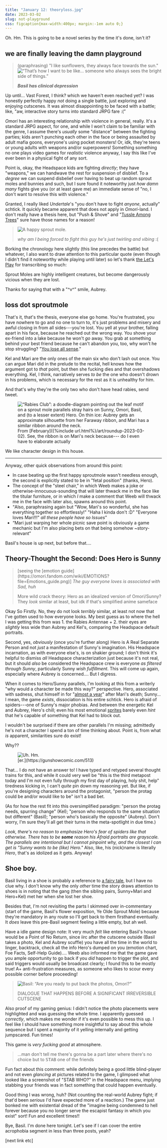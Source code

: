 ```yaml
---
title: "January 12: theoryloss.jpg"
date: 2023-03-02
slug: not-playground
css: figcaption{max-width:400px; margin:-1em auto 0;}
---
```

Oh. Hm. This is going to be a novel series by the time it's done, isn't it?

## we are finally leaving the damn playground
<blockquote class="dc" markdown="1">
(paraphrasing) "I like sunflowers, they always face towards the sun."

<img src="https://cdn.discordapp.com/attachments/483318565022203904/1063263934389436556/image.png" alt="“That’s how I want to be like… someone who always sees the bright side of things.”">

***Basil has clinical depression***
</blockquote>

Up until... Vast Forest, I think? which we haven't even reached yet? I was honestly perfectly happy *not* doing a single battle, just exploring and enjoying cutscenes. It was almost disappointing *to* be faced with a battle; like, "aw, interactive story turns into standard JRPG fare :(”

<i class="omo">Omori</i> has an interesting relationship with violence in general, really. It's a standard JRPG aspect, for one, and while I won't claim to be familiar with the genre, I assume there's *usually* some "distance" between the fighting parties; kids aren't punching each other in the face or being assaulted by adult mafia goons, everyone's using pocket monsters! Or, idk, they're teens or young adults with weapons and/or superpowers! Something something no one plays video games for *realistic* violence anyway, I say this like I've ever been in a physical fight of any sort.

Point is, okay, the Headspace kids are fighting *directly*; they have "weapons," we can handwave the rest for suspension of disblief. To a *degree* we can suspend disbelief over having to beat up random sprout moles and bunnies and such, but I sure found it noteworthy just *how damn many* fights give you (or at least gave me) an immediate sense of "no, I don't want to resolve this with violence."

Granted, I really liked <i>Undertale</i>'s "you don't have to fight *anyone*, actually" schtick. It quickly became apparent that does not apply in <i class="omo">Omori</i>-land. I don't really have a thesis here, but "Push & Shove" and "[Tussle Among Trees](https://omori.bandcamp.com/track/tussle-among-trees)" sure have those names for a reason!

<blockquote class="dc" markdown="1">
<img src="https://cdn.discordapp.com/attachments/483318565022203904/1063266441438187580/image.png" alt="A happy sprout mole." title="A happy sprout mole.">

<em>why am I being forced to fight this guy he's just twirling and vibing</em> :(
</blockquote>

Borking the chronology here slightly (this line precedes the battle) but whatever, I also want to draw attention to this particular quote (even though I didn't find it noteworthy while playing until later) so let's thank [the Let's Play](https://lparchive.org/Omori/Update%2003/) for transcribing so much:

<div class="box"><p>Sprout Moles are highly intelligent creatures, but become dangerously vicious when they are lost.</p></div>

Thanks for saying that with a "^v^" smile, Aubrey.

## loss dot sproutmole
That's it, that's the thesis, everyone else go home. You're frustrated, you have nowhere to go and no one to turn to, it's just problems and misery and awful closing in from all sides---you're lost. You yell at your brother, falling apart in his face, because he reached out the wrong way. You shove your ex-friend into a lake because he won't *go* away. You grab at something behind your best friend because he can't abandon you, too, why won't he stop struggling? "[You lose all sense](https://lparchive.org/Omori/Update%2075/)."

Kel and Mari are the only ones of the main six who don't lash out once. You can argue Mari did in the prelude to the recital, hell knows how the argument got to *that* point, but then she fucking dies and that overshadows everything. Kel, I think, narratively serves *to be* the one who doesn't drown in his problems, which is necessary for the rest as it is unhealthy for him.

And that's why they're the only two who don't have head rabies, send tweet.

<figure class="doodl"><img src="{%include url.html%}/assets/img/misc/rabies.png" alt="“Rabies Club”: a doodle-diagram pointing out the leaf motif on a sprout mole parallels stray hairs on Sunny, Omori, Basil, and (to a lesser extent) Hero. On thin ice: Aubrey gets an approximate silhouette from her Faraway ribbon, and Mari has a similar ribbon around the neck.">
<figcaption markdown="1">
From [February]({%include url.html%}/art/roundup-2023-03-02). See, the ribbon is on Mari's neck because--- do I even have to elaborate actually
</figcaption></figure>

We like character design in this house.

----

Anyway, other quick observations from around this point:

- In case beating up the first happy sproutmole wasn't needless enough, the second is explicitly stated to be in "fetal position" (thanks, Hero).
- The concept of the "steel chair," in which Weeb makes a joke or otherwise-innocuous-sounding that will later thwack me in the face like the titular furniture, or in which *I* make a comment that Weeb will thwack me in the face with later also, spawns around this point.
- <q class="dc">Also, paraphrasing again but "Wow, Mari's so wonderful, she has everything together so effortlessly!" "Haha I kinda don't :D" "Everyone loves Mari!!!" *all these people have so Issues*</q>
- <q class="dc">Mari just warping her whole picnic save point is obviously a game mechanic but I'm also placing bets on that being somehow ~story-relevant</q>

Basil's house is up next, but before that....

## Theory-Thought the Second: Does Hero is Sunny

<blockquote class="dc" markdown="1">
[seeing the [emotion guide](https://omori.fandom.com/wiki/EMOTIONS?file=Emotions_guide.png)]  
<i>The guy everyone loves is associated with Sad, huh</i>

More wild crack theory: Hero as an idealized version of Omori/Sunny? They *look* similar at least, but idk if that's simplified anime sameface
</blockquote>

Okay So Firstly. No, they do not look *terribly* similar, at least not now that I've gotten used to how everyone looks. My best guess as to where the hell I was getting this from was 1. the Rabies Antennae + 2. their eyes are *slightly* less wide than Aubrey and Kel's, comparing the Headspace default portraits.

Second, yes, *obviously* (once you're further along) Hero is A Real Separate Person and not *just* a manifestation of Sunny's imagination. His Headspace incarnation, as with everyone else's, is on shakier ground; I don't think it's helpful to dismiss *all* Headspace characterization just because it's not real, but it should *also* be considered the Headspace crew is everyone *as filtered through Sunny*, particularly Sunny *wish fulfillment*. This will come up again, especially where Aubrey is concerned.... But I digress.

When it comes to Hero/Sunny parallels, I'm looking at this from a writerly "why would a character be made this way?" perspective. Hero, associated with sadness, shut himself in for "[almost a year](https://piped.video/watch?v=JYLbGKHc-DM&t=76)" after Mari's death; Sunny... I mean, the game *exists*, dissociation is his entire schtick. Hero is afraid of spiders---one of Sunny's major phobias. And between the energetic Kel and Aubrey, Hero's chill; even his most emotional [sprites](https://omori.fandom.com/wiki/HERO#HEADSPACE) barely even *hint* that he's capable of something that Kel had to block out.

I wouldn't be surprised if there are other parallels I'm missing; admittedly he's not a character I spend a ton of time thinking about. Point is, from what *is* apparent, similarities sure do exist!

Why??

<figure class="doodl"><img src="{%include url.html%}/assets/img/misc/why.png" alt="Uh. Hm." title="Uh. Hm.">
<figcaption markdown="1">
[er.](https://gunshowcomic.com/513)
</figcaption></figure>

That... I do not have an answer to! I have typed and retyped several thought trains for this, and while it could very well be "this is the third metapost today and I'm not even fully through my first day of playing, holy shit, help" tiredness kicking in, I can't *quite* pin down my reasoning yet. But like, if you're designing characters around the protagonist, "person the protag could be and/or would like to be" isn't a bad bet.

(As for how the rest fit into this oversimplified paradigm: "person the protag needs, spurring change" (Kel); "person who responds to the same situation but different" (Basil); "person who's basically the opposite" (Aubrey). Don't worry, I'm sure they'll all get their turns in the meta-spotlight in due time.)

*Look, there's no reason to emphasize Hero's fear of spiders like that otherwise. There has to be **some** reason his Afraid portraits are grayscale. The parallels are intentional but I cannot pinpoint why, and the closest I can get is "Sunny wants to be (like) Hero."* Also, like, his (nick)name is literally *Hero*, that's as idolized as it gets. Anyway!

## Shoe boy.
Basil living in a shoe is probably a reference to [a fairy tale](https://en.wikipedia.org/wiki/There_was_an_Old_Woman_Who_Lived_in_a_Shoe), but I have no clue why. I don't know why the only *other* time the story draws attention to shoes is in noting that the gang (then the sibling pairs, Sunny+Mari and Hero+Kel) met her when she lost her shoe.

Besides that, I'm not revisiting the parts I skimmed over in-commentary (start of the game, Basil's flower exposition, Ye Olde Sprout Mole) because they're mandatory in any route so I'll get back to them firsthand eventually. It *does* leave this pre-Basil segment feeling a little empty, but ah well.

Have a idle game design note: It very much *felt* like entering Basil's house would be a Point of No Return, since iirc after the cutscene outside (Basil takes a photo, Kel and Aubrey scuffle) you have all the time in the world to linger, backtrack, check all the info Hero's dumped on you (emotion chart, Foe Facts, Self-Help Guide).... Weeb also informed me that the game gave you ample opportunity to go back if you *did* happen to trigger the plot, and said triggers would usually be broadcast clearly; I found this to be mostly true! A+ anti-frustration measures, as someone who likes to scour every possible corner before proceeding!

<blockquote class="dc" markdown="1">
<img src="https://cdn.discordapp.com/attachments/483318565022203904/1063278418680103002/image.png" alt="Basil: “Are you ready to put back the photos, Omori?”">

<strong style="font-weight:normal;text-transform:uppercase;">dialogue that happens before a significant irreversible cutscene</strong>
</blockquote>

Also proof of my gaming genius: I didn't notice the photo placements were highlighted and was guessing the whole time. I apparently guessed *correctly*, which makes me wonder if it's even possible to mess this up. I feel like I should have something more insightful to say about this whole sequence but I spent a majority of it yelling internally and getting jumpscared. Fun times!

This game is *very fucking good* at atmosphere.

<blockquote class="dc"><p>...man don't tell me there's gonna be a part later where there's no choice but to <b style="font-weight:normal;font-family:consolas,monospace;text-transform:uppercase;">stab</b> one of the friends</p></blockquote>

Fun fact about this comment: while definitely being a good little blind-player and not even *glancing* at pictures related to the game, I glimpsed what looked like a screenshot of "<b style="font-weight:normal;text-transform:uppercase;">Stab who?</b>" in the Headspace menu, implying stabbing your friends was in fact something that could happen eventually.

Good thing I was wrong, huh? (Not counting the real-world Aubrey fight; if that'd been *serious* I'd have expected more of a reaction.) The game just bonked me with existential dread of the "imagine being condemned to hell forever because you no longer serve the escapist fantasy in which you exist" sort! Fun and excellent times!!

Bye, Basil. I'm done here tonight. Let's see if I can cover the entire acrophobia segment in less than three posts, yeah?

[next link etc]
